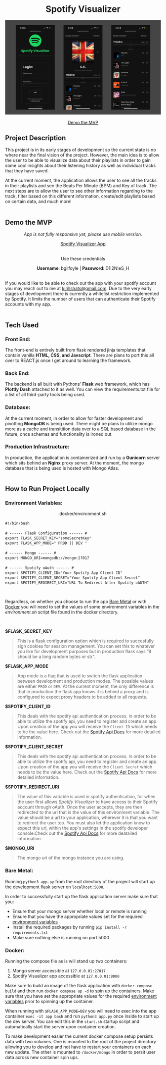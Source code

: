 <h1 align="center">Spotify Visualizer</h1>

![App Preview Header Image](docs/readme-header.png)


<div align="center">
    <a href="#demo-the-mvp">Demo the MVP</a>
</div>


## Project Description
This project is in its early stages of development so the current state is no where near the final vision of the project. However, the main idea is to allow the user to be able to visualize data about their playlists in order to gain some cool insights about their listening
history as well as individual tracks that they have saved.

At the current moment, the application allows the user to see all the tracks in their playlists and see the Beats Per Minute (BPM) and
Key of track. The next steps are to allow the user to see other information regarding to the track, filter based on this different information,
create/edit playlists based on certain data, and much more!
<br>
<br>

## Demo the MVP

<div align="center">
    <p><em>App is not fully responsive yet, please use mobile version.</em></p>
    <a href="https://spotify.cierio.com">Spotify Visualizer App</a>
</div>
<br>

<div align="center">
    <p>Use these credentials</p>
    <strong>Username</strong>: bgilfoyle | <strong>Password</strong>: D1i2N!eS_H
</div>

<br>

If you would like to be able to check out the app with your spotify account you may reach out to me at kirillshats@gmail.com. Due to the very early stages of development there is currently a whitelist restriction implemented by Spotify. It limits the number of users that can authenticate their Spotify accounts with my app.
<br>
<br>

## Tech Used

### Front End:
The front-end is entirely built from flask rendered jinja templates that contain vanilla **HTML, CSS, and Javscript**. There are plans to port this all over to REACT.js once I get around to learning the framework.
<br>

### Back End:
The backend is all built with Pythons' **Flask** web framework, which has **Plottly Dash** attached to it as well. You can view the requirements.txt file for a list of all third-party tools being used.
<br>

### Database:
At the current moment, in order to allow for faster development and pivotting **MongoDB** is being used. There might be plans to utilize mongo more as a cache and transitition data over to a SQL based database in the future, once schemas and functionality is ironed out.
<br>

### Production Infrastructure:
In production, the application is containerized and run by a **Gunicorn** server which sits behind an **Nginx** proxy server. At the moment, the mongo database that is being used is hosted with Mongo Atlas.
<br>
<br>

## How to Run Project Locally

### Environment Variables:

<p align="center">docker/environment.sh</p>

```
#!/bin/bash

# ------ Flask Configuration ------ #
export FLASK_SECRET_KEY="someSecretKey"
export FLASK_APP_MODE=" PROD || DEV "

# ------ Mongo ------ #
export MONGO_URI=mongodb://mongo:27017

# ------ Spotify oAuth ------ #
export SPOTIFY_CLIENT_ID="Your Spotify App Client ID"
export SPOTIFY_CLIENT_SECRET="Your Spotify App Client Secret"
export SPOTIFY_REDIRECT_URI="URL To Redirect After Spotify oAUTH"
```

<br>

Regardless, on whether you choose to run the app [Bare Metal](#bare-metal:) or with [Docker](#docker:) you will need to set the values of some environment variables in the *environment.sh* script file found in the docker directory.

<br>

**$FLASK_SECRET_KEY**

>This is a flask configuration option which is required to succesfully sign cookies for session management. You can set this to whatever you like for development purposes but in production flask says "it should be a long random bytes or str".

**$FLASK_APP_MODE**

>App mode is a flag that is used to switch the flask application between development and production modes. The possible values are either `PROD` or `DEV`. At the current moment, the only difference is that in production the flask app knows it is behind a proxy and is configured to expect proxy headers to be added to all requests.

**$SPOTIFY_CLIENT_ID**

>This deals with the spotify api authentication process. In order to be able to utilize the spotify api, you need to register and create an app. Upon creation of the app you will receive the `Client ID` which needs to be the value here. Check out the <a href="https://developer.spotify.com/documentation/web-api/tutorials/code-flow">Spotify Api Docs</a> for more detailed information.

**$SPOTIFY_CLIENT_SECRET**

> This deals with the spotify api authentication process. In order to be able to utilize the spotify api, you need to register and create an app. Upon creation of the app you will receive the `Client Secret` which needs to be the value here. Check out the <a href="https://developer.spotify.com/documentation/web-api/tutorials/code-flow#:~:text=Value-,Authorization,-Required">Spotify Api Docs</a> for more detailed information.

**$SPOTIFY_REDIRECT_URI**

>The value of this variable is used in spotify authentication, for when the user first allows *Spotify Visualizer* to have access to their Spotify account through oAuth. Once the user accepts, they are then redirected to the url that is the value of this environment variable. The value should be a url to your application, wherever it is that you want to redirect the user too. You must also let the application know to expect this url, within the app's settings in the spotify developer console.Check out the <a href="https://developer.spotify.com/documentation/web-api/tutorials/code-flow#:~:text=to%20code.-,redirect_uri,-Required">Spotify Api Docs</a> for more deatailed information.

**$MONGO_URI**

>The mongo uri of the mongo instance you are using.


### Bare Metal:

Running `python3 app.py` from the root directory of the project will start up the development flask server on `localhost:5000`.

In order to successfully start up the flask application server make sure that you:
- Ensure that your mongo server whether local or remote is running
- Ensure that you have the appropriate values set for the required <a href="#environment-variables">environment variables</a>
- Install the required packages by running `pip install -r requirements.txt`
- Make sure nothing else is running on port 5000


### Docker:

Running the compose file as is will stand up two containers:
1. Mongo server accessible at `127.0.0.01:27017`
2. Spotify Visualizer app accessible at `127.0.0.01:8000`

Make sure to build an image of the flask application with `docker compose build` and then run `docker compose up -d` to
spin up the containers. Make sure that you have set the appropriate values for the required <a href="#environment-variables">environment variables</a> prior to spinning up the container.

When running with `$FLASK_APP_MODE=DEV` you will need to exec into the app container `exec -it app bash` and run `python3 app.py` once inside to start up the dev server. You can edit this in the `start.sh` startup script and automatically start the server upon container 
creation.

To make development easier the current docker compose setup persists data with two volumes. One is mounted to the root of the 
project directory allowing you to develop and not have to restart your containers on each new update. The other is 
mounted to `/docker/mongo` in order to persit user data across new container spin ups.
